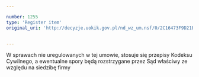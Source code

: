 ```yaml
---

number: 1255
type: 'Register item'
original_uri: 'http://decyzje.uokik.gov.pl/nd_wz_um.nsf/0/2C16473F9D21E288C125739A0029CF0D?OpenDocument'


---
```


W sprawach nie uregulowanych w tej umowie, stosuje się przepisy Kodeksu Cywilnego, a ewentualne spory będą rozstrzygane przez Sąd właściwy ze względu na siedzibę firmy
